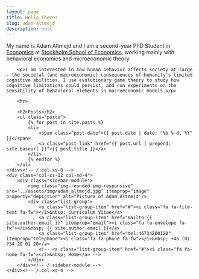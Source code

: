```yaml
---
layout: page
title: Hello There!
slug: adam-altmejd
description: null
---
```


<div itemscope itemtype="http://schema.org/Person">
    <div class="col-xs-12 col-md-8">
        <p>My name is <span itemprop="name">Adam Altmejd</span> and I am a second-year <span itemprop="jobTitle">PhD Student</span> in <a href="http://en.wikipedia.org/wiki/Economics">Economics</a> at <a href="http://www.hhs.se/sv/personsida/?personid=31031033">Stockholm School of Economics</a>, working mainly with behavioral economics and microeconomic theory.</p>

        <p>I am interested in how human behavior affects society at large - the societal (and macroeconomic) consequences of humanity's limited cognitive abilities. I use evolutionary game theory to study how cognitive limitations could persist, and run experiments on the sensibility of behavioral elements in macroeconomic models.</p>

        <hr>

        <h2>Posts</h2>
        <ul class="posts">
            {% for post in site.posts %}
            <li>
                <span class="post-date">{{ post.date | date: "%b %-d, %Y" }}</span>
                <a class="post-link" href="{{ post.url | prepend: site.baseurl }}">{{ post.title }}</a>
            </li>
            {% endfor %}
        </ul>
    </div><!-- /.col-xs-8 -->
    <div class="col-xs-12 col-md-4">
        <div class="sidebar-module">
            <img class="img-rounded img-responsive" src="../assets/img/adam_altmejd.jpg" itemprop="image" property="depiction" alt="Picture of Adam Altmejd"/>
            <div class="list-group">
                <a class="list-group-item" href="#"><i class="fa fa-file-text fa-fw"></i>&nbsp; Curriculum Vitae</a>
                <a class="list-group-item" href="mailto:{{ site.author.email }}" itemprop="email"><i class="fa fa-envelope fa-fw"></i>&nbsp; {{ site.author.email }}</a>
                <a class="list-group-item" href="tel:46734200120" itemprop="telephone"><i class="fa fa-phone fa-fw"></i>&nbsp; +46 (0) 734 20 01 20</a>
                <!-- <a class="list-group-item" href="#"><i class="fa fa-home fa-fw"></i>&nbsp; Home</a> -->
            </div>
        </div><!-- /.sidebar-module -->
    </div><!-- /.col-xs-4 -->
</div>
